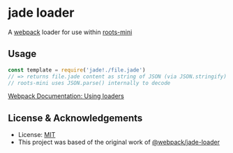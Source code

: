 # jade loader
A [webpack](http://webpack.io) loader for use within [roots-mini](https://github.com/carrot/roots-mini)

## Usage

```js
const template = require('jade!./file.jade')
// => returns file.jade content as string of JSON (via JSON.stringify)
// roots-mini uses JSON.parse() internally to decode
```

[Webpack Documentation: Using loaders](http://webpack.github.io/docs/using-loaders.html)

## License & Acknowledgements

- License: [MIT](http://www.opensource.org/licenses/mit-license.php)
- This project was based of the original work of [@webpack/jade-loader](https://github.com/webpack/jade-loader)
